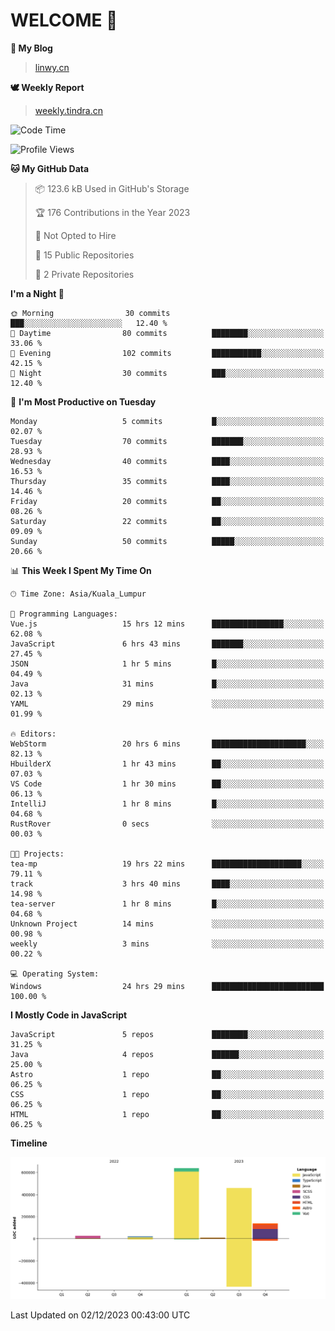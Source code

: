 # WELCOME 👋

**🐶 My Blog**
> [linwy.cn](linwy.cn)

**🕊️ Weekly Report**
> [weekly.tindra.cn](weekly.tindra.cn)
<!--START_SECTION:waka-->
![Code Time](http://img.shields.io/badge/Code%20Time-621%20hrs%2034%20mins-blue)

![Profile Views](http://img.shields.io/badge/Profile%20Views-21-blue)

**🐱 My GitHub Data** 

> 📦 123.6 kB Used in GitHub's Storage 
 > 
> 🏆 176 Contributions in the Year 2023
 > 
> 🚫 Not Opted to Hire
 > 
> 📜 15 Public Repositories 
 > 
> 🔑 2 Private Repositories 
 > 
**I'm a Night 🦉** 

```text
🌞 Morning                30 commits          ███░░░░░░░░░░░░░░░░░░░░░░   12.40 % 
🌆 Daytime                80 commits          ████████░░░░░░░░░░░░░░░░░   33.06 % 
🌃 Evening                102 commits         ███████████░░░░░░░░░░░░░░   42.15 % 
🌙 Night                  30 commits          ███░░░░░░░░░░░░░░░░░░░░░░   12.40 % 
```
📅 **I'm Most Productive on Tuesday** 

```text
Monday                   5 commits           █░░░░░░░░░░░░░░░░░░░░░░░░   02.07 % 
Tuesday                  70 commits          ███████░░░░░░░░░░░░░░░░░░   28.93 % 
Wednesday                40 commits          ████░░░░░░░░░░░░░░░░░░░░░   16.53 % 
Thursday                 35 commits          ████░░░░░░░░░░░░░░░░░░░░░   14.46 % 
Friday                   20 commits          ██░░░░░░░░░░░░░░░░░░░░░░░   08.26 % 
Saturday                 22 commits          ██░░░░░░░░░░░░░░░░░░░░░░░   09.09 % 
Sunday                   50 commits          █████░░░░░░░░░░░░░░░░░░░░   20.66 % 
```


📊 **This Week I Spent My Time On** 

```text
🕑︎ Time Zone: Asia/Kuala_Lumpur

💬 Programming Languages: 
Vue.js                   15 hrs 12 mins      ████████████████░░░░░░░░░   62.08 % 
JavaScript               6 hrs 43 mins       ███████░░░░░░░░░░░░░░░░░░   27.45 % 
JSON                     1 hr 5 mins         █░░░░░░░░░░░░░░░░░░░░░░░░   04.49 % 
Java                     31 mins             █░░░░░░░░░░░░░░░░░░░░░░░░   02.13 % 
YAML                     29 mins             ░░░░░░░░░░░░░░░░░░░░░░░░░   01.99 % 

🔥 Editors: 
WebStorm                 20 hrs 6 mins       █████████████████████░░░░   82.13 % 
HbuilderX                1 hr 43 mins        ██░░░░░░░░░░░░░░░░░░░░░░░   07.03 % 
VS Code                  1 hr 30 mins        ██░░░░░░░░░░░░░░░░░░░░░░░   06.13 % 
IntelliJ                 1 hr 8 mins         █░░░░░░░░░░░░░░░░░░░░░░░░   04.68 % 
RustRover                0 secs              ░░░░░░░░░░░░░░░░░░░░░░░░░   00.03 % 

🐱‍💻 Projects: 
tea-mp                   19 hrs 22 mins      ████████████████████░░░░░   79.11 % 
track                    3 hrs 40 mins       ████░░░░░░░░░░░░░░░░░░░░░   14.98 % 
tea-server               1 hr 8 mins         █░░░░░░░░░░░░░░░░░░░░░░░░   04.68 % 
Unknown Project          14 mins             ░░░░░░░░░░░░░░░░░░░░░░░░░   00.98 % 
weekly                   3 mins              ░░░░░░░░░░░░░░░░░░░░░░░░░   00.22 % 

💻 Operating System: 
Windows                  24 hrs 29 mins      █████████████████████████   100.00 % 
```

**I Mostly Code in JavaScript** 

```text
JavaScript               5 repos             ████████░░░░░░░░░░░░░░░░░   31.25 % 
Java                     4 repos             ██████░░░░░░░░░░░░░░░░░░░   25.00 % 
Astro                    1 repo              ██░░░░░░░░░░░░░░░░░░░░░░░   06.25 % 
CSS                      1 repo              ██░░░░░░░░░░░░░░░░░░░░░░░   06.25 % 
HTML                     1 repo              ██░░░░░░░░░░░░░░░░░░░░░░░   06.25 % 
```



**Timeline**

![Lines of Code chart](https://raw.githubusercontent.com/rieraa/rieraa/main/assets/bar_graph.png)


 Last Updated on 02/12/2023 00:43:00 UTC
<!--END_SECTION:waka-->
